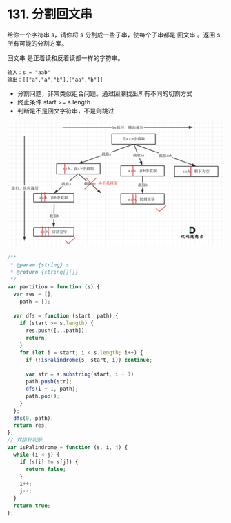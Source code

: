 # 131. 分割回文串

给你一个字符串 s，请你将 s 分割成一些子串，使每个子串都是 回文串 。返回 s 所有可能的分割方案。

回文串 是正着读和反着读都一样的字符串。

```
输入：s = "aab"
输出：[["a","a","b"],["aa","b"]]
```

- 分割问题，非常类似组合问题。通过回溯找出所有不同的切割方式
- 终止条件 start >= s.length
- 判断是不是回文字符串，不是则跳过

![](../../../../../Images/算法/分割回文串.png)
```js
/**
 * @param {string} s
 * @return {string[][]}
 */
var partition = function (s) {
  var res = [],
    path = [];

  var dfs = function (start, path) {
    if (start >= s.length) {
      res.push([...path]);
      return;
    }
    for (let i = start; i < s.length; i++) {
      if (!isPalindrome(s, start, i)) continue;

      var str = s.substring(start, i + 1)
      path.push(str);
      dfs(i + 1, path);
      path.pop();
    }
  };
  dfs(0, path);
  return res;
};
// 双指针判断
var isPalindrome = function (s, i, j) {
  while (i < j) {
    if (s[i] != s[j]) {
      return false;
    }
    i++;
    j--;
  }
  return true;
};
```
